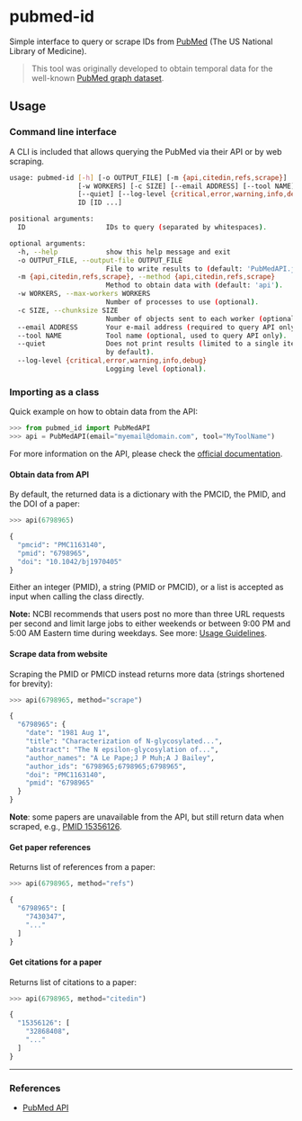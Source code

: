 # pubmed-id

Simple interface to query or scrape IDs from [PubMed](https://pubmed.ncbi.nlm.nih.gov/) (The US National Library of Medicine).

> This tool was originally developed to obtain temporal data for the well-known [PubMed graph dataset](https://github.com/nelsonaloysio/pubmed-temporal).

## Usage

### Command line interface

A CLI is included that allows querying the PubMed via their API or by web scraping.

```bash
usage: pubmed-id [-h] [-o OUTPUT_FILE] [-m {api,citedin,refs,scrape}]
                 [-w WORKERS] [-c SIZE] [--email ADDRESS] [--tool NAME]
                 [--quiet] [--log-level {critical,error,warning,info,debug}]
                 ID [ID ...]

positional arguments:
  ID                    IDs to query (separated by whitespaces).

optional arguments:
  -h, --help            show this help message and exit
  -o OUTPUT_FILE, --output-file OUTPUT_FILE
                        File to write results to (default: 'PubMedAPI.json').
  -m {api,citedin,refs,scrape}, --method {api,citedin,refs,scrape}
                        Method to obtain data with (default: 'api').
  -w WORKERS, --max-workers WORKERS
                        Number of processes to use (optional).
  -c SIZE, --chunksize SIZE
                        Number of objects sent to each worker (optional).
  --email ADDRESS       Your e-mail address (required to query API only).
  --tool NAME           Tool name (optional, used to query API only).
  --quiet               Does not print results (limited to a single item only
                        by default).
  --log-level {critical,error,warning,info,debug}
                        Logging level (optional).
```

### Importing as a class

Quick example on how to obtain data from the API:

```python
>>> from pubmed_id import PubMedAPI
>>> api = PubMedAPI(email="myemail@domain.com", tool="MyToolName")
```

For more information on the API, please check the [official documentation](https://www.ncbi.nlm.nih.gov/home/develop/api/).


#### Obtain data from API

By default, the returned data is a dictionary with the PMCID, the PMID, and the DOI of a paper:

```python
>>> api(6798965)

{
  "pmcid": "PMC1163140",
  "pmid": "6798965",
  "doi": "10.1042/bj1970405"
}
```

Either an integer (PMID), a string (PMID or PMCID), or a list is accepted as input when calling the class directly.

**Note:** NCBI recommends that users post no more than three URL requests per second and limit large jobs to either weekends or between 9:00 PM and 5:00 AM Eastern time during weekdays. See more: [Usage Guidelines](https://www.ncbi.nlm.nih.gov/books/NBK25497/#chapter2.Usage_Guidelines_and_Requiremen).

#### Scrape data from website

Scraping the PMID or PMICD instead returns more data (strings shortened for brevity):

```python
>>> api(6798965, method="scrape")

{
  "6798965": {
    "date": "1981 Aug 1",
    "title": "Characterization of N-glycosylated...",
    "abstract": "The N epsilon-glycosylation of...",
    "author_names": "A Le Pape;J P Muh;A J Bailey",
    "author_ids": "6798965;6798965;6798965",
    "doi": "PMC1163140",
    "pmid": "6798965"
  }
}
```

**Note**: some papers are unavailable from the API, but still return data when scraped, e.g., [PMID 15356126](https://pubmed.ncbi.nlm.nih.gov/15356126/).

#### Get paper references

Returns list of references from a paper:

```python
>>> api(6798965, method="refs")

{
  "6798965": [
    "7430347",
    "..."
  ]
}
```

#### Get citations for a paper

Returns list of citations to a paper:

```python
>>> api(6798965, method="citedin")

{
  "15356126": [
    "32868408",
    "..."
  ]
}
```

___

### References

* [PubMed API](https://www.ncbi.nlm.nih.gov/home/develop/api/)
